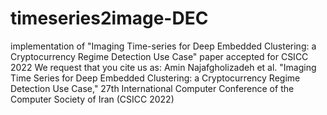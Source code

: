 # timeseries2image-DEC
implementation of "Imaging Time-series for Deep Embedded Clustering: a Cryptocurrency Regime Detection Use Case" paper accepted for CSICC 2022
We request that you cite us as:
Amin Najafgholizadeh et al. "Imaging Time Series for Deep Embedded Clustering: a Cryptocurrency Regime Detection Use Case," 27th International Computer Conference of the Computer Society of Iran (CSICC 2022)
